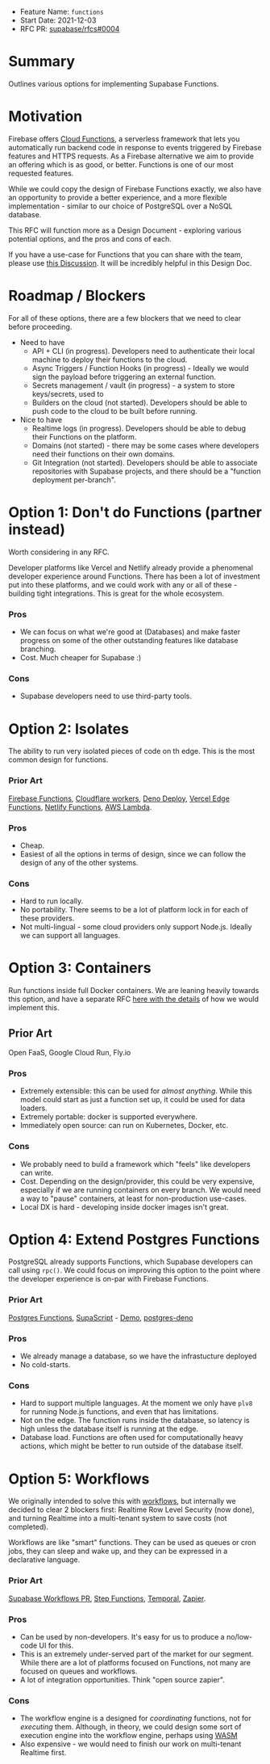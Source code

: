 - Feature Name: `functions`
- Start Date: 2021-12-03
- RFC PR: [supabase/rfcs#0004](https://github.com/supabase/rfcs/pull/0000)

# Summary
[summary]: #summary

Outlines various options for implementing Supabase Functions.

# Motivation
[motivation]: #motivation

Firebase offers [Cloud Functions](https://firebase.google.com/docs/functions/), a serverless framework that lets you automatically run backend code in response to events triggered by Firebase features and HTTPS requests. As a Firebase alternative we aim to provide an offering which is as good, or better. Functions is one of our most requested features.

While we could copy the design of Firebase Functions exactly, we also have an opportunity to provide a better experience, and a more flexible implementation - similar to our choice of PostgreSQL over a NoSQL database. 

This RFC will function more as a Design Document - exploring various potential options, and the pros and cons of each.

If you have a use-case for Functions that you can share with the team, please use [this Discussion](https://github.com/supabase/supabase/discussions/4269). It will be incredibly helpful in this Design Doc.

# Roadmap / Blockers

For all of these options, there are a few blockers that we need to clear before proceeding.

- Need to have
  - API + CLI (in progress). Developers need to authenticate their local machine to deploy their functions to the cloud.
  - Async Triggers / Function Hooks (in progress) - Ideally we would sign the payload before triggering an external function.
  - Secrets management / vault (in progress) - a system to store keys/secrets, used to 
  - Builders on the cloud (not started). Developers should be able to push code to the cloud to be built before running.
- Nice to have
  - Realtime logs (in progress). Developers should be able to debug their Functions on the platform.
  - Domains (not started) - there may be some cases where developers need their functions on their own domains. 
  - Git Integration (not started). Developers should be able to associate repositories with Supabase projects, and there should be a "function deployment per-branch".

# Option 1: Don't do Functions (partner instead)

Worth considering in any RFC.

Developer platforms like Vercel and Netlify already provide a phenomenal developer experience around Functions. There has been a lot of investment put into these platforms, and we could work with any or all of these - building tight integrations. This is great for the whole ecosystem.

### Pros 

- We can focus on what we're good at (Databases) and make faster progress on some of the other outstanding features like database branching.
- Cost. Much cheaper for Supabase :)

### Cons

- Supabase developers need to use third-party tools.

# Option 2: Isolates

The ability to run very isolated pieces of code on th edge. This is the most common design for functions.

### Prior Art

[Firebase Functions](https://firebase.google.com/docs/functions/), [Cloudflare workers](https://workers.cloudflare.com/), [Deno Deploy](https://deno.com/deploy/docs), [Vercel Edge Functions](https://vercel.com/features/edge-functions), [Netlify Functions](https://www.netlify.com/products/functions/), [AWS Lambda](https://aws.amazon.com/lambda/).

### Pros

- Cheap. 
- Easiest of all the options in terms of design, since we can follow the design of any of the other systems.

### Cons

- Hard to run locally. 
- No portability. There seems to be a lot of platform lock in for each of these providers.
- Not multi-lingual - some cloud providers only support Node.js. Ideally we can support all languages.

# Option 3: Containers

Run functions inside full Docker containers. We are leaning heavily towards this option, and have a separate RFC [here with the details](https://github.com/supabase/rfcs/blob/rfc/functions_with_containers/rfc/0005-functions_with_containers.md) of how we would implement this.

## Prior Art

Open FaaS, Google Cloud Run, Fly.io

### Pros

- Extremely extensible: this can be used for _almost anything_. While this model could start as just a function set up, it could be used for data loaders.
- Extremely portable: docker is supported everywhere.
- Immediately open source: can run on Kubernetes, Docker, etc.

### Cons

- We probably need to build a framework which "feels" like developers can write.
- Cost. Depending on the design/provider, this could be very expensive, especially if we are running containers on every branch. We would need a way to "pause" containers, at least for non-production use-cases.
- Local DX is hard - developing inside docker images isn't great.

# Option 4: Extend Postgres Functions

PostgreSQL already supports Functions, which Supabase developers can call using `rpc()`. We could focus on improving this option to the point where the developer experience is on-par with Firebase Functions.

### Prior Art

[Postgres Functions](https://supabase.com/docs/guides/database/functions), [SupaScript](https://github.com/burggraf/SupaScript) - [Demo](https://www.youtube.com/watch?v=ywdRAjPhTbg&t=3s), [postgres-deno](https://github.com/supabase/postgres-deno/issues/1)


### Pros 

- We already manage a database, so we have the infrastucture deployed
- No cold-starts.

### Cons

- Hard to support multiple languages. At the moment we only have `plv8` for running Node.js functions, and even that has limitations.
- Not on the edge. The function runs inside the database, so latency is high unless the database itself is running at the edge.
- Database load. Functions are often used for computationally heavy actions, which might be better to run outside of the database itself. 

# Option 5: Workflows

We originally intended to solve this with [workflows](https://supabase.com/blog/2021/04/02/supabase-workflows), but internally we decided to clear 2 blockers first: Realtime Row Level Security (now done), and turning Realtime into a multi-tenant system to save costs (not completed).

Workflows are like "smart" functions. They can be used as queues or cron jobs, they can sleep and wake up, and they can be expressed in a declarative language.

### Prior Art

[Supabase Workflows PR](https://github.com/supabase/realtime/pull/161#issuecomment-859611164), [Step Functions](https://aws.amazon.com/step-functions/), [Temporal](https://temporal.io/), [Zapier](https://zapier.com/).


### Pros

- Can be used by non-developers. It's easy for us to produce a no/low-code UI for this.
- This is an extremely under-served part of the market for our segment. While there are a lot of platforms focused on Functions, not many are focused on queues and workflows. 
- A lot of integration opportunities. Think "open source zapier".

### Cons

- The workflow engine is a designed for _coordinating_ functions, not for _executing_ them. Although, in theory, we could design some sort of execution engine into the workflow engine, perhaps using [WASM](https://github.com/tessi/wasmex)
- Also expensive - we would need to finish our work on multi-tenant Realtime first.


